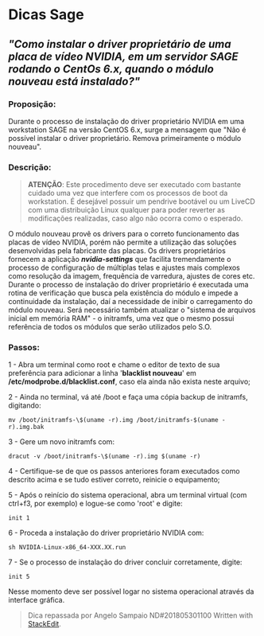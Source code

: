 
Dicas Sage
=

*"Como instalar o driver proprietário de uma placa de vídeo NVIDIA, em um servidor SAGE rodando o CentOs 6.x, quando o módulo nouveau está instalado?"*
-

### **Proposição:**

Durante o processo de instalação do driver proprietário NVIDIA em uma workstation SAGE na versão CentOS 6.x, surge a mensagem que "Não é possível instalar o driver proprietário.  Remova primeiramente o módulo nouveau".

### **Descrição:**

> **ATENÇÃO**: Este procedimento deve ser executado com bastante cuidado uma vez que interfere com os processos de boot da workstation. É desejável possuir um pendrive bootável ou um LiveCD com uma distribuição Linux qualquer para poder reverter as modificações realizadas, caso algo não ocorra como o esperado.

O módulo nouveau provê os drivers para o correto funcionamento das placas de vídeo NVIDIA, porém não permite a utilização das soluções desenvolvidas pela fabricante das placas. Os drivers proprietários fornecem a aplicação ***nvidia-settings*** que facilita tremendamente o processo de configuração de múltiplas telas e ajustes mais complexos como resolução da imagem, frequência de varredura, ajustes de cores etc.
Durante o processo de instalação do driver proprietário é executada uma rotina de verificação que busca pela existência do módulo  e impede a continuidade da instalação,  daí a necessidade de inibir o carregamento do módulo nouveau.
Será necessário também atualizar o "sistema de arquivos inicial em memória RAM" - o initramfs, uma vez que o mesmo possui referência de todos os módulos que serão utilizados pelo S.O.


### **Passos:**

1 - Abra um terminal como root e chame o editor de texto de sua preferência para adicionar a linha  '**blacklist nouveau**' em **/etc/modprobe.d/blacklist.conf**, caso ela ainda não exista neste arquivo;

2 - Ainda no terminal, vá até /boot e faça uma cópia backup de initramfs, digitando:

    mv /boot/initramfs-\$(uname -r).img /boot/initramfs-$(uname -r).img.bak

3 - Gere um novo initramfs com:

    dracut -v /boot/initramfs-\$(uname -r).img $(uname -r)

4 - Certifique-se de que os passos anteriores foram executados como descrito acima e se tudo estiver correto, reinicie o equipamento;

5 - Após o reinício do sistema operacional, abra um terminal virtual (com ctrl+f3, por exemplo) e logue-se como 'root' e digite:

    init 1

6 - Proceda a instalação do driver proprietário NVIDIA com:

    sh NVIDIA-Linux-x86_64-XXX.XX.run

7 - Se o processo de instalação do driver concluir corretamente, digite:

    init 5

Nesse momento deve ser possível logar no sistema operacional através da interface gráfica.

> Dica repassada por Angelo Sampaio
> ND#201805301100
> Written with [StackEdit](https://stackedit.io/).
<!--stackedit_data:
eyJoaXN0b3J5IjpbMTY1NzIwODQ2NV19
-->